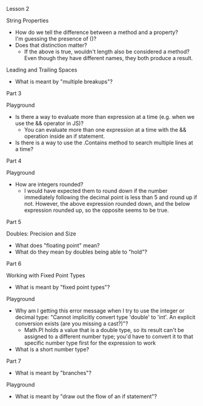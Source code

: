 Lesson 2

String Properties
- How do we tell the difference between a method and a property?<br> 
    I'm guessing the presence of ()?
- Does that distinction matter?
    - If the above is true, wouldn't length also be considered a method?<br> 
        Even though they have different names, they both produce a result.

Leading and Trailing Spaces
- What is meant by "multiple breakups"?

Part 3

Playground
- Is there a way to evaluate more than expression at a time (e.g. when we use the && operator in JS)?
    - You can evaluate more than one expression at a time with the && operation inside an if statement.
- Is there is a way to use the .Contains method to search multiple lines at a time?

Part 4 

Playground
- How are integers rounded?
    - I would have expected them to round down if the number immediately following the decimal point is less than 5 and round up if not. However, the above expression rounded down, and the below expression rounded up, so the opposite seems to be true.

Part 5

Doubles: Precision and Size
- What does "floating point" mean?
- What do they mean by doubles being able to "hold"?

Part 6

Working with Fixed Point Types
- What is meant by "fixed point types"?

Playground
- Why am I getting this error message when I try to use the integer or decimal type: "Cannot implicitly convert type 'double' to 'int'. An explicit conversion exists (are you missing a cast?)"?   
    - Math.PI holds a value that is a double type, so its result can't be assigned to a different number type; you'd have to convert it to that specific number type first for the expression to work
- What is a short number type?

Part 7 

- What is meant by "branches"?

Playground
- What is meant by "draw out the flow of an if statement"?